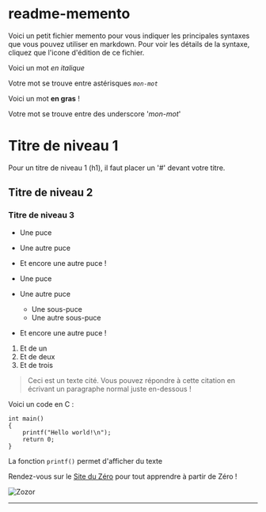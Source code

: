 # readme-memento
Voici un petit fichier memento pour vous indiquer les principales syntaxes que vous pouvez utiliser en markdown.
Pour voir les détails de la syntaxe, cliquez que l'icone d'édition de ce fichier.

Voici un mot *en italique* 

Votre mot se trouve entre astérisques <code>*mon-mot*</code>

Voici un mot __en gras__ ! 

Votre mot se trouve entre des underscore '_mon-mot_'

# Titre de niveau 1 
Pour un titre de niveau 1 (h1), il faut placer un '#' devant votre titre.

## Titre de niveau 2

### Titre de niveau 3

* Une puce
* Une autre puce
* Et encore une autre puce !

* Une puce
* Une autre puce
    * Une sous-puce
    * Une autre sous-puce
* Et encore une autre puce !

1. Et de un
2. Et de deux
3. Et de trois

> Ceci est un texte cité. Vous pouvez répondre
> à cette citation en écrivant un paragraphe
> normal juste en-dessous !

Voici un code en C :

    int main()
    {
        printf("Hello world!\n");
        return 0;
    }

La fonction `printf()` permet d'afficher du texte

Rendez-vous sur le [Site du Zéro](http://www.siteduzero.com) pour tout apprendre à partir de Zéro !

![Zozor](http://uploads.siteduzero.com/files/420001_421000/420263.png)

-----------------



